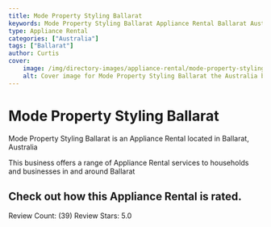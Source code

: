 ```yaml
---
title: Mode Property Styling Ballarat
keywords: Mode Property Styling Ballarat Appliance Rental Ballarat Australia 
type: Appliance Rental 
categories: ["Australia"]
tags: ["Ballarat"]
author: Curtis
cover:
    image: /img/directory-images/appliance-rental/mode-property-styling-ballarat.webp
    alt: Cover image for Mode Property Styling Ballarat the Australia based Appliance Rental servicing Ballarat 
---
```


# Mode Property Styling Ballarat
Mode Property Styling Ballarat is an Appliance Rental located in Ballarat, Australia

This business offers a range of Appliance Rental services to households and businesses in and around Ballarat

## Check out how this Appliance Rental is rated.
Review Count: (39)
Review Stars: 5.0

